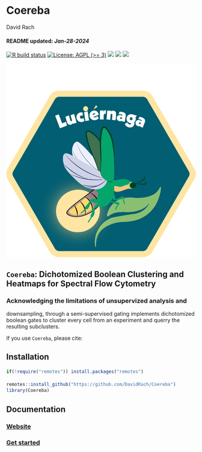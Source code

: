 Coereba
================
David Rach
<h4>  
README updated: <i>Jan-28-2024</i>  
</h4>

<!-- To modify Package/Title/Description/Authors fields, edit the DESCRIPTION file -->
<!-- badges: start -->

[![R build
status](https://github.com/DavidRach/Coereba/workflows/rworkflows/badge.svg)](https://github.com/DavidRach/Coereba/actions)
[![License: AGPL (\>=
3)](https://img.shields.io/badge/license-AGPL%20(%3E=%203)-blue.svg)](https://cran.r-project.org/web/licenses/AGPL%20(%3E=%203))
[![](https://img.shields.io/badge/devel%20version-0.1.0-black.svg)](https://github.com/DavidRach/Coereba)
[![](https://img.shields.io/github/languages/code-size/DavidRach/Coereba.svg)](https://github.com/DavidRach/Coereba)
[![](https://img.shields.io/github/last-commit/DavidRach/Coereba.svg)](https://github.com/DavidRach/Coereba/commits/master)
<br> <!-- badges: end -->

![](inst/hex/hex.png)

## `Coereba`: Dichotomized Boolean Clustering and Heatmaps for Spectral Flow Cytometry

### Acknowledging the limitations of unsupervized analysis and

downsampling, through a semi-supervised gating implements dichotomized
boolean gates to cluster every cell from an experiment and querry the
resulting subclusters.

If you use `Coereba`, please cite:

<!-- Modify this by editing the file: inst/CITATION  -->

## Installation

``` r
if(!require("remotes")) install.packages("remotes")

remotes::install_github("https://github.com/DavidRach/Coereba")
library(Coereba)
```

## Documentation

### [Website](https://davidrach.github.io/Coereba)

### [Get started](https://davidrach.github.io/Coereba/articles/Coereba)

<br>
